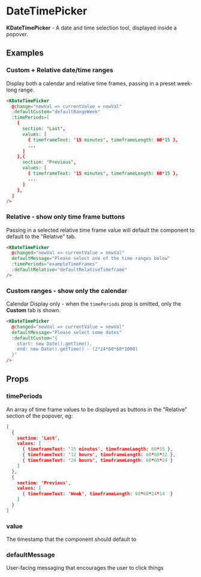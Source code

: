 # DateTimePicker

<div v-if="hasMounted">

**KDateTimePicker** - A date and time selection tool, displayed inside a popover.

## Examples

### Custom + Relative date/time ranges

Display both a calendar and relative time frames, passing in a preset week-long range.

<KCard>
  <template v-slot:body>
    <KDateTimePicker
      @changed="newVal => currentValue1 = newVal"
      defaultMessage="Please select a time range"
      :timePeriods="exampleTimeFrames"
      :defaultCustom="defaultRangeWeek"
      v-model="currentValue1"
    />
    <div class="mt-6">Emitted value: <pre>{{ currentValue1 }}</pre></div>
  </template>
</KCard>

```html
<KDateTimePicker 
  @change="newVal => currentValue = newVal" 
  :defaultCustom="defaultRangeWeek"
  :timePeriods=[
    {
      section: 'Last',
      values: [
        { timeframeText: '15 minutes', timeframeLength: 60*15 },
        ...
      ]
    },{
      section: 'Previous',
      values: [
        { timeframeText: '15 minutes', timeframeLength: 60*15 },
        ...
      ]
    },
  ]
/>
```

### Relative - show only time frame buttons

Passing in a selected relative time frame value will default the component to default to the "Relative" tab.

<KCard>
  <template v-slot:body>
    <KDateTimePicker
      @changed="newVal => currentValue2 = newVal"
      defaultMessage="Please select a time range"
      :timePeriods="exampleTimeFrames"
      :defaultRelative="defaultRelativeTimeframe"
      v-model="currentValue2"
    />
    <div class="mt-6">Emitted value: <pre>{{ currentValue2 }}</pre></div>
  </template>
</KCard>

```html
<KDateTimePicker
  @changed="newVal => currentValue = newVal"
  defaultMessage="Please select one of the time ranges below"
  :timePeriods="exampleTimeFrames"
  :defaultRelative="defaultRelativeTimeframe"
/>
```

### Custom ranges - show only the calendar

Calendar Display only - when the `timePeriods` prop is omitted, only the **Custom** tab is shown.

<KCard>
  <template v-slot:body>
    <KDateTimePicker
      @changed="newVal => currentValue3 = newVal"
      defaultMessage="Please select some dates"
      :defaultCustom="defaultRangeTwoDay"
      v-model="currentValue3"
    />
    <div class="mt-6">Emitted value: <pre>{{ currentValue3 }}</pre></div>
  </template>
</KCard>

```html
<KDateTimePicker
  @changed="newVal => currentValue = newVal"
  defaultMessage="Please select some dates"
  :defaultCustom="{
    start: new Date().getTime(),
    end: new Date().getTime() - (2*24*60*60*1000)
  }"
/>
```

## Props

### timePeriods

An array of time frame values to be displayed as buttons in the "Relative" section of the popover, eg:

```json
[
  {
    section: 'Last',
    values: [
      { timeframeText: '15 minutes', timeframeLength: 60*15 },
      { timeframeText: '12 hours', timeframeLength: 60*60*12 },
      { timeframeText: '24 hours', timeframeLength: 60*60*24 }
    ]
  },
  {
    section: 'Previous',
    values: [
      { timeframeText: 'Week', timeframeLength: 60*60*24*14  }
    ]
  }
]
```

### value

The timestamp that the component should default to

### defaultMessage

User-facing messaging that encourages the user to click things

</div>

<script>
import { TimePeriods, TimeframeKeys } from '@kongponents/KDateTimePicker/TimeFrames'

console.log(TimePeriods)
console.log(TimeframeKeys)

export default {
  data() {
    return {
      hasMounted: false,
      currentValue1: '',
      currentValue2: '',
      currentValue3: '',
      defaultRangeTwoDay: {
        start: new Date().getTime() - (2*24*60*60*1000),
        end: new Date().getTime()
      },
      defaultRangeWeek: {
        start: new Date().getTime() - (7*24*60*60*1000),
        end: new Date().getTime()
      },
      minDate: 'Tue Aug 31 2023 17:09:43 GMT-0400 (Eastern Daylight Time)',
      maxDate: 'Mon Apr 4 2021 10:09:43 GMT-0400 (Eastern Daylight Time)',
      exampleTimeFrames: [
        {
          section: 'Last',
          values: [
            { timeframeText: '15 minutes', timeframeLength: 60*15 },
            { timeframeText: '12 hours', timeframeLength: 60*60*12 },
            { timeframeText: '24 hours', timeframeLength: 60*60*24 },
            { timeframeText: '7 days', timeframeLength: 60*60*24*7 },
            { timeframeText: '30 days', timeframeLength: 60*60*24*30 },
            { timeframeText: '90 days', timeframeLength: 60*60*24*90 }
          ]
        },
        {
          section: 'Previous',
          values: [
            { timeframeText: 'Week', timeframeLength: 60*60*24*14 },
            // { timeframeText: 'Quarter', timeframeLength: 60*60*24*90 }
          ]
        }
      ]
    }
  },
  computed: {
    defaultRelativeTimeframe () {
      return this.exampleTimeFrames[0].values.find(k => k.timeframeText === '12 hours')
    }
  },
  mounted() {
    this.hasMounted = true
  }
}
</script>
